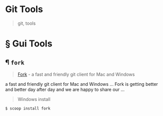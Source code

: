 # Git Tools

> git, tools

# &sect; Gui Tools

## &para; `fork`

> [Fork](https://git-fork.com) - a fast and friendly git client for Mac and Windows

a fast and friendly git client for Mac and Windows ... Fork is getting better and better day after day and we are happy to share our ... 

> Windows install

```cmd
$ scoop install fork
```